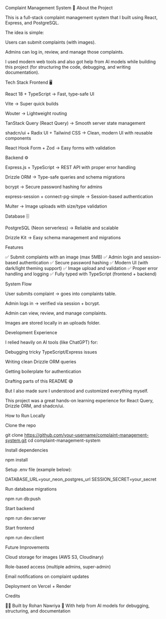 Complaint Management System 🚀
About the Project

This is a full-stack complaint management system that I built using React, Express, and PostgreSQL.

The idea is simple:

Users can submit complaints (with images).

Admins can log in, review, and manage those complaints.

I used modern web tools and also got help from AI models while building this project (for structuring the code, debugging, and writing documentation).

Tech Stack
Frontend 🖥️

React 18 + TypeScript → Fast, type-safe UI

Vite → Super quick builds

Wouter → Lightweight routing

TanStack Query (React Query) → Smooth server state management

shadcn/ui + Radix UI + Tailwind CSS → Clean, modern UI with reusable components

React Hook Form + Zod → Easy forms with validation

Backend ⚙️

Express.js + TypeScript → REST API with proper error handling

Drizzle ORM → Type-safe queries and schema migrations

bcrypt → Secure password hashing for admins

express-session + connect-pg-simple → Session-based authentication

Multer → Image uploads with size/type validation

Database 🗄️

PostgreSQL (Neon serverless) → Reliable and scalable

Drizzle Kit → Easy schema management and migrations

Features

✅ Submit complaints with an image (max 5MB)
✅ Admin login and session-based authentication
✅ Secure password hashing
✅ Modern UI (with dark/light theming support)
✅ Image upload and validation
✅ Proper error handling and logging
✅ Fully typed with TypeScript (frontend + backend)

System Flow

User submits complaint → goes into complaints table.

Admin logs in → verified via session + bcrypt.

Admin can view, review, and manage complaints.

Images are stored locally in an uploads folder.

Development Experience

I relied heavily on AI tools (like ChatGPT) for:

Debugging tricky TypeScript/Express issues

Writing clean Drizzle ORM queries

Getting boilerplate for authentication

Drafting parts of this README 😅

But I also made sure I understood and customized everything myself.

This project was a great hands-on learning experience for React Query, Drizzle ORM, and shadcn/ui.

How to Run Locally

Clone the repo

git clone https://github.com/your-username/complaint-management-system.git
cd complaint-management-system


Install dependencies

npm install


Setup .env file (example below):

DATABASE_URL=your_neon_postgres_url
SESSION_SECRET=your_secret


Run database migrations

npm run db:push


Start backend

npm run dev:server


Start frontend

npm run dev:client

Future Improvements

Cloud storage for images (AWS S3, Cloudinary)

Role-based access (multiple admins, super-admin)

Email notifications on complaint updates

Deployment on Vercel + Render

Credits

👨‍💻 Built by Rohan Nawriya
🤖 With help from AI models for debugging, structuring, and documentation

